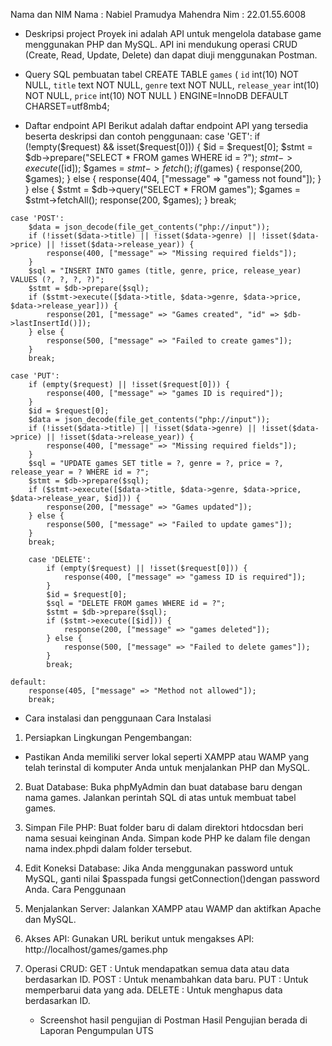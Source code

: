 Nama dan NIM
Nama : Nabiel Pramudya Mahendra 
Nim  : 22.01.55.6008
   - Deskripsi project
Proyek ini adalah API untuk mengelola database game menggunakan PHP dan MySQL. API ini mendukung operasi CRUD (Create, Read, Update, Delete) dan dapat diuji menggunakan Postman.

   - Query SQL pembuatan tabel
CREATE TABLE `games` (
  `id` int(10) NOT NULL,
  `title` text NOT NULL,
  `genre` text NOT NULL,
  `release_year` int(10) NOT NULL,
  `price` int(10) NOT NULL
) ENGINE=InnoDB DEFAULT CHARSET=utf8mb4;

   - Daftar endpoint API
Berikut adalah daftar endpoint API yang tersedia beserta deskripsi dan contoh penggunaan:
case 'GET':
        if (!empty($request) && isset($request[0])) {
            $id = $request[0];
            $stmt = $db->prepare("SELECT * FROM games WHERE id = ?");
            $stmt->execute([$id]);
            $games = $stmt->fetch();
            if ($games) {
                response(200, $games);
            } else {
                response(404, ["message" => "gamess not found"]);
            }
        } else {
            $stmt = $db->query("SELECT * FROM games");
            $games = $stmt->fetchAll();
            response(200, $games);
        }
        break;
    
    case 'POST':
        $data = json_decode(file_get_contents("php://input"));
        if (!isset($data->title) || !isset($data->genre) || !isset($data->price) || !isset($data->release_year)) {
            response(400, ["message" => "Missing required fields"]);
        }
        $sql = "INSERT INTO games (title, genre, price, release_year) VALUES (?, ?, ?, ?)";
        $stmt = $db->prepare($sql);
        if ($stmt->execute([$data->title, $data->genre, $data->price, $data->release_year])) {
            response(201, ["message" => "Games created", "id" => $db->lastInsertId()]);
        } else {
            response(500, ["message" => "Failed to create games"]);
        }
        break;
    
    case 'PUT':
        if (empty($request) || !isset($request[0])) {
            response(400, ["message" => "games ID is required"]);
        }
        $id = $request[0];
        $data = json_decode(file_get_contents("php://input"));
        if (!isset($data->title) || !isset($data->genre) || !isset($data->price) || !isset($data->release_year)) {
            response(400, ["message" => "Missing required fields"]);
        }
        $sql = "UPDATE games SET title = ?, genre = ?, price = ?, release_year = ? WHERE id = ?";
        $stmt = $db->prepare($sql);
        if ($stmt->execute([$data->title, $data->genre, $data->price, $data->release_year, $id])) {
            response(200, ["message" => "Games updated"]);
        } else {
            response(500, ["message" => "Failed to update games"]);
        }
        break;
    
        case 'DELETE':
            if (empty($request) || !isset($request[0])) {
                response(400, ["message" => "gamess ID is required"]);
            }
            $id = $request[0];
            $sql = "DELETE FROM games WHERE id = ?";
            $stmt = $db->prepare($sql);
            if ($stmt->execute([$id])) {
                response(200, ["message" => "games deleted"]);
            } else {
                response(500, ["message" => "Failed to delete games"]);
            }
            break;
    
    default:
        response(405, ["message" => "Method not allowed"]);
        break;

   - Cara instalasi dan penggunaan
Cara Instalasi
1. Persiapkan Lingkungan Pengembangan:
- Pastikan Anda memiliki server lokal seperti XAMPP atau WAMP yang telah terinstal di komputer Anda untuk menjalankan PHP dan MySQL.
2. Buat Database:
Buka phpMyAdmin dan buat database baru dengan nama games.
Jalankan perintah SQL di atas untuk membuat tabel games.
3. Simpan File PHP:
Buat folder baru di dalam direktori htdocsdan beri nama sesuai keinginan Anda.
Simpan kode PHP ke dalam file dengan nama index.phpdi dalam folder tersebut.
4. Edit Koneksi Database:
Jika Anda menggunakan password untuk MySQL, ganti nilai $passpada fungsi getConnection()dengan password Anda.
Cara Penggunaan
1. Menjalankan Server:
Jalankan XAMPP atau WAMP dan aktifkan Apache dan MySQL.
2. Akses API:
Gunakan URL berikut untuk mengakses API:
http://localhost/games/games.php
3. Operasi CRUD:
GET : Untuk mendapatkan semua data atau data berdasarkan ID.
POST : Untuk menambahkan data baru.
PUT : Untuk memperbarui data yang ada.
DELETE : Untuk menghapus data berdasarkan ID.

   - Screenshot hasil pengujian di Postman
Hasil Pengujian berada di Laporan Pengumpulan UTS
